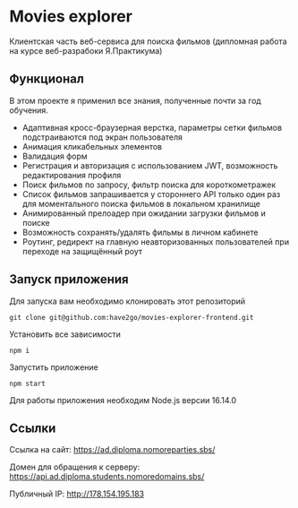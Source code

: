 # Movies explorer

Клиентская часть веб-сервиса для поиска фильмов (дипломная работа на курсе веб-разрабоки Я.Практикума)

## Функционал

В этом проекте я применил все знания, полученные почти за год обучения.

* Адаптивная кросс-браузерная верстка, параметры сетки фильмов подстраиваются под экран пользователя
* Анимация кликабельных элементов
* Валидация форм
* Регистрация и авторизация с использованием JWT, возможность редактирования профиля
* Поиск фильмов по запросу, фильтр поиска для короткометражек
* Список фильмов запрашивается у стороннего API только один раз для моментального поиска фильмов в локальном хранилище
* Анимированный прелоадер при ожидании загрузки фильмов и поиске
* Возможность сохранять/удалять фильмы в личном кабинете
* Роутинг, редирект на главную неавторизованных пользователей при переходе на защищённый роут

## Запуск приложения

Для запуска вам необходимо клонировать этот репозиторий

    git clone git@github.com:have2go/movies-explorer-frontend.git

Установить все зависимости

    npm i
    
Запустить приложение

    npm start
    
 Для работы приложения необходим Node.js версии 16.14.0
 
## Ссылки

Ссылка на сайт: https://ad.diploma.nomoreparties.sbs/

Домен для обращения к серверу: https://api.ad.diploma.students.nomoredomains.sbs/

Публичный IP:  http://178.154.195.183
